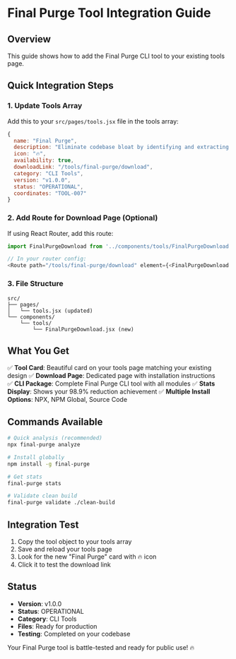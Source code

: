 # Final Purge Tool Integration Guide

## Overview
This guide shows how to add the Final Purge CLI tool to your existing tools page.

## Quick Integration Steps

### 1. Update Tools Array
Add this to your `src/pages/tools.jsx` file in the tools array:

```javascript
{
  name: "Final Purge",
  description: "Eliminate codebase bloat by identifying and extracting only the files your production build actually uses. Achieve 98.9% reduction with zero functionality loss.",
  icon: "🔥",
  availability: true,
  downloadLink: "/tools/final-purge/download",
  category: "CLI Tools",
  version: "v1.0.0",
  status: "OPERATIONAL",
  coordinates: "TOOL-007"
}
```

### 2. Add Route for Download Page (Optional)
If using React Router, add this route:

```javascript
import FinalPurgeDownload from '../components/tools/FinalPurgeDownload';

// In your router config:
<Route path="/tools/final-purge/download" element={<FinalPurgeDownload />} />
```

### 3. File Structure
```
src/
├── pages/
│   └── tools.jsx (updated)
└── components/
    └── tools/
        └── FinalPurgeDownload.jsx (new)
```

## What You Get

✅ **Tool Card**: Beautiful card on your tools page matching your existing design
✅ **Download Page**: Dedicated page with installation instructions  
✅ **CLI Package**: Complete Final Purge CLI tool with all modules
✅ **Stats Display**: Shows your 98.9% reduction achievement
✅ **Multiple Install Options**: NPX, NPM Global, Source Code

## Commands Available

```bash
# Quick analysis (recommended)
npx final-purge analyze

# Install globally  
npm install -g final-purge

# Get stats
final-purge stats

# Validate clean build
final-purge validate ./clean-build
```

## Integration Test

1. Copy the tool object to your tools array
2. Save and reload your tools page  
3. Look for the new "Final Purge" card with 🔥 icon
4. Click it to test the download link

## Status
- **Version**: v1.0.0
- **Status**: OPERATIONAL  
- **Category**: CLI Tools
- **Files**: Ready for production
- **Testing**: Completed on your codebase

Your Final Purge tool is battle-tested and ready for public use! 🔥 
